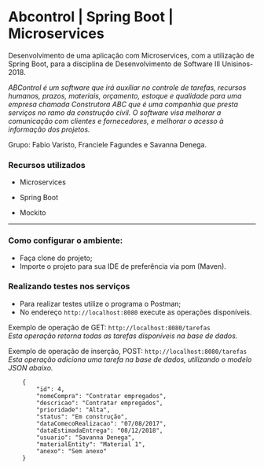 # Abcontrol | Spring Boot | Microservices

Desenvolvimento de uma aplicação com Microservices, com a utilização de Spring Boot, para a disciplina de Desenvolvimento de Software III Unisinos-2018.

_ABControl é um software que irá auxiliar no controle de tarefas, recursos humanos, prazos, materiais, orçamento, estoque e qualidade para uma empresa chamada Construtora ABC que é uma companhia que presta serviços no ramo da construção civil. O software visa melhorar a comunicação com clientes e fornecedores, e melhorar o acesso à informação dos projetos._

Grupo: Fabio Varisto, Franciele Fagundes e Savanna Denega.

### Recursos utilizados

- Microservices
- Spring Boot

- Mockito

------------------------------------------------------------------------------------------------------------------

### Como configurar o ambiente:

- Faça clone do projeto;
- Importe o projeto para sua IDE de preferência via pom (Maven).

### Realizando testes nos serviços

- Para realizar testes utilize o programa o Postman;
- No endereço `http://localhost:8080` execute as operações disponíveis.  

Exemplo de operação de GET: `http://localhost:8080/tarefas`  
_Esta operação retorna todas as tarefas disponíveis na base de dados._

Exemplo de operação de inserção, POST: `http://localhost:8080/tarefas`
_Esta operação adiciona uma tarefa na base de dados, utilizando o modelo JSON abaixo._
```
    {
        "id": 4,
        "nomeCompra": "Contratar empregados",
        "descricao": "Contratar empregados",
        "prioridade": "Alta",
        "status": "Em construção",
        "dataComecoRealizacao": "07/08/2017",
        "dataEstimadaEntrega": "08/12/2018",
        "usuario": "Savanna Denega",
        "materialEntity": "Material 1",
        "anexo": "Sem anexo"
    }
```

